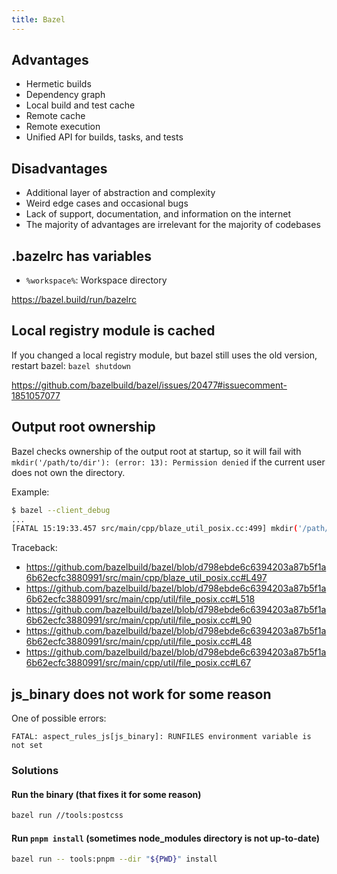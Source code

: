 ```yaml
---
title: Bazel
---
```


## Advantages

- Hermetic builds
- Dependency graph
- Local build and test cache
- Remote cache
- Remote execution
- Unified API for builds, tasks, and tests

## Disadvantages

- Additional layer of abstraction and complexity
- Weird edge cases and occasional bugs
- Lack of support, documentation, and information on the internet
- The majority of advantages are irrelevant for the majority of codebases

## .bazelrc has variables

- `%workspace%`: Workspace directory

https://bazel.build/run/bazelrc

## Local registry module is cached

If you changed a local registry module, but bazel still uses the old version,
restart bazel: `bazel shutdown`

https://github.com/bazelbuild/bazel/issues/20477#issuecomment-1851057077

## Output root ownership

Bazel checks ownership of the output root at startup, so it will fail with
`mkdir('/path/to/dir'): (error: 13): Permission denied` if the current user does
not own the directory.

Example:

```sh
$ bazel --client_debug
...
[FATAL 15:19:33.457 src/main/cpp/blaze_util_posix.cc:499] mkdir('/path/to/dir'): (error: 13): Permission denied
```

Traceback:

- https://github.com/bazelbuild/bazel/blob/d798ebde6c6394203a87b5f1a6b62ecfc3880991/src/main/cpp/blaze_util_posix.cc#L497
- https://github.com/bazelbuild/bazel/blob/d798ebde6c6394203a87b5f1a6b62ecfc3880991/src/main/cpp/util/file_posix.cc#L518
- https://github.com/bazelbuild/bazel/blob/d798ebde6c6394203a87b5f1a6b62ecfc3880991/src/main/cpp/util/file_posix.cc#L90
- https://github.com/bazelbuild/bazel/blob/d798ebde6c6394203a87b5f1a6b62ecfc3880991/src/main/cpp/util/file_posix.cc#L48
- https://github.com/bazelbuild/bazel/blob/d798ebde6c6394203a87b5f1a6b62ecfc3880991/src/main/cpp/util/file_posix.cc#L67

## js_binary does not work for some reason

One of possible errors:

```
FATAL: aspect_rules_js[js_binary]: RUNFILES environment variable is not set
```

### Solutions

#### Run the binary (that fixes it for some reason)

```sh
bazel run //tools:postcss
```

#### Run `pnpm install` (sometimes node_modules directory is not up-to-date)

```sh
bazel run -- tools:pnpm --dir "${PWD}" install
```
